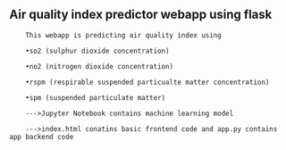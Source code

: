 ## Air quality index predictor webapp using flask

        This webapp is predicting air quality index using 
        
        •so2 (sulphur dioxide concentration)

        •no2 (nitrogen dioxide concentration)

        •rspm (respirable suspended particualte matter concentration)

        •spm (suspended particulate matter)

        --->Jupyter Notebook contains machine learning model
        
        --->index.html conatins basic frontend code and app.py contains app backend code



